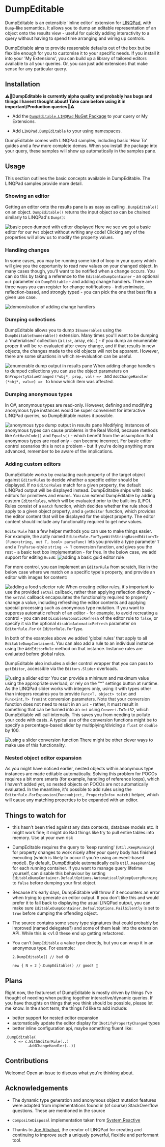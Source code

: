 # DumpEditable
DumpEditable is an extensible 'inline editor' extension for [LINQPad](https://www.linqpad.net), with `Dump`-like semantics. It allows you to dump an editable representation of an object onto the results view - useful for quickly adding interactivity to a query without having to spend time arranging and wiring up controls. 

DumpEditable aims to provide reasonable defaults out of the box but be flexible enough for you to customise it to your specific needs. If you install it into your 'My Extensions', you can build up a library of tailored editors available to all your queries. Or, you can just add extensions that make sense for any particular query.

## Installation

⚠🚨**DumpEditable is currently alpha quality and probably has bugs and things I havent thought about! Take care before using it in important/Production queries**🚨⚠

- Add the [`DumpEditable.LINQPad` NuGet Package](https://nuget.org/packages/DumpEditable.LINQPad) to your query or My Extensions.

- Add `LINQPad.DumpEditable` to your using namespaces.

DumpEditable comes with LINQPad samples, including basic 'How To' guides and a few more complete demos. When you install the package into your query, these samples will show up automatically in the samples pane.

## Usage

This section outlines the basic concepts available in DumpEditable. The LINQPad samples provide more detail. 

### Showing an editor
Getting an editor onto the results pane is as easy as calling `.DumpEditable()` on an object. `DumpEditable()` returns the input object so can be chained similarly to LINQPad's `Dump()`:

![basic poco dumped with editor displayed](https://ryandavis.io/content/images/2019/05/dump-editable/basic.png)
Here we see we got a basic editor for our `Pet` object without writing any code! Clicking any of the properties will allow us to modify the property values. 

### Handling changes 
In some cases, you may be running some kind of loop in your query which will give you the opportunity to read new values on your changed object. In many cases though, you'll want to be notified when a change occurs. You can do this by taking a reference to the `EditableDumpContainer` - an optional `out` parameter on `DumpEditable` - and adding change handlers. There are three ways you can register for change notifications - indiscriminate, reflection-based, and strongly typed - you can pick the one that best fits a given use case.

![demonstration of adding change handlers](https://ryandavis.io/content/images/2019/04/dump-editable/change-handling.png)

### Dumping collections

DumpEditable allows you to dump `IEnumerable`s using the `DumpEditableEnumerable()` extension. Many times you'll want to be dumping a 'materialised' collection (a `List`, array, etc. ) - if you dump an enumerable proper it will be re-evaluated after every change, and if that results in new objects, the changes made to the old objects will not be apparent. However, there are some situations in which re-evaluation can be useful.

![enumerable dump output in results pane](https://ryandavis.io/content/images/2019/05/dump-editable/enumerable.png)
When adding change handlers to dumped collections you can use the object parameters on `OnPropertyValueChanged` `(*obj*, prop, val) => ` and `AddChangeHandler (*obj*, value) => ` to know which item was affected. 

### Dumping anonymous types

In C#, anonymous types are read-only. However, defining and modifying anonymous type instances would be super convenient for interactive LINQPad queries, so DumpEditable makes it possible. 

![anonymous type dump output in results pane](https://ryandavis.io/content/images/2019/05/dump-editable/anonymous.png)
Modifying instances of anonymous types can cause problems in the Real World, because methods like `GetHashCode()` and `Equals()` - which benefit from the assumption that anonymous types are read only - can become incorrect. For basic editor control scenarios this is not a problem - but if you're doing anything more advanced, remember to be aware of the implications. 

### Adding custom editors

DumpEditable works by evaluating each property of the target object against `EditorRule`s to decide whether a specific editor should be displayed. If no `EditorRule`s match for a given property, the default LINQPad output will be displayed instead. DumpEditable ships with basic editors for primitives and enums. You can extend DumpEditable by adding custom `EditorRule`s, which will be evaluated prior to the built-ins (LIFO). Rules consist of a `match` function, which decides whether the rule should apply to a given object property, and a `getEditor` function, which provides the editor content that will be displayed for the object property. The editor content should include any functionality required to get new values.

`EditorRule` has a few helper methods you can use to make things easier. For example, the aptly named `EditorRule.ForTypeWithStringBasedEditor<T>(Func<string, out T, bool> parseFunc)` lets you provide a type parameter `T` and a `TryParse`-style `string -> T` conversion function, and gives you the rest - a basic text box implementation - for free. In the below case, we add support for editing `Guid`s:
![adding a basic guid editor rule](https://ryandavis.io/content/images/2019/05/dump-editable/editor-rule-basic.png)

For more control, you can implement an `EditorRule` from scratch, like in the below case where we match on a specific type's property, and provide an editor with images for content:

![adding a food selector rule](https://ryandavis.io/content/images/2019/04/dump-editable/editor-rule-foodselector.png)
When creating editor rules, it's important to use the provided `setVal` callback, rather than applying reflection directly - the `setVal` callback encapsulates the functionality required to properly change a value, including refreshing the editor contents and applying special processing such as anonymous type mutation. If you want to suppress automatic refresh of an editor - for example, to avoid recreating a control - you can set `DisableAutomaticRefresh` of the editor rule to `false`, or specify it via the optional `disableAutomaticRefresh` parameter on `EditorRule.For` or `EditorRule.ForType`. 

In both of the examples above we added 'global rules' that apply to all `EditableDumpContainer`s. You can also add a rule to an individual instance using the `AddEditorRule` method on that instance. Instance rules are evaluated before global rules.

DumpEditable also includes a slider control wrapper that you can pass to `getEditor`, accessible via the `Editors.Slider` overloads. 

![using a slider editor](https://ryandavis.io/content/images/2019/05/dump-editable/slider-editor.png)
You can provide a minimum and maximum value using the appropriate overload, or rely on the "*" settings button at runtime. As the LINQPad slider works with integers only, using it with types other than integers requires you to provide `Func<T, object> toInt` and `Func<int,T> fromInt` conversion parameters. Note that your conversion function does not need to result in an `int` - rather, it must result in something that can be turned into an `int` using `Convert.ToInt32`, which DumpEditable will call internally. This saves you from needing to pollute your code with casts. A typical use of the conversion functions might be to specify a percentage-based slider by multiplying/dividing a `float` or `double` by 100. 

![using a slider conversion function](https://ryandavis.io/content/images/2019/05/dump-editable/slider-percent.png)
There might be other clever ways to make use of this functionality.

### Nested object editor expansion

As you might have noticed earlier, nested objects within anonymous type instances are made editable automatically. Solving this problem for POCOs requires a bit more smarts (for example, handling of reference loops), which I haven't added yet, so nested objects on POCOs are not automatically evaluated. In the meantime, it's possible to add rules using the `EditorRule.ForExpansion(Func<object, PropertyInfo> match)` helper, which will cause any matching properties to be expanded with an editor. 

## Things to watch for

- this hasn't been tried against any data contexts, database models etc. It might work fine; it might do Bad things like try to pull entire tables into memory. Use at your own risk

- DumpEditable requires the query to 'keep running' (`Util.KeepRunning`) for property changes to work nicely after your query body has finished executing (which is likely to occur if you're using an event-based model). By default, DumpEditable automatically calls `Util.KeepRunning` for each running container. If you want to manage query lifetime yourself, can disable this behaviour by setting `EditableDumpContainer.DefaultOptions.AutomaticallyKeepQueryRunning` to `false` before dumping your first object. 

- Because it's early days, DumpEditable will throw if it encounters an error when trying to generate an editor output. If you don't like this and would prefer it to fall back to displaying the usual LINQPad output, you can make sure `EditableDumpContainer.DefaultOptions.FailSilently` is set to `true` before dumping the offending object.

- The source contains some scary type signatures that could probably be improved (named delegates?) and some of them leak into the extension API. While this is <v1.0 these end up getting refactored. 

- You can't `DumpEditable` a value type directly, but you can wrap it in an anonymous type. For example:
  ```
  2.DumpEditable() // bad 😡
  
  new { N = 2 }.DumpEditable() // good! 🤠
  ```

## Plans 

Right now, the featureset of DumpEditable is mostly driven by things I've thought of needing when putting together interactive/dynamic queries. If you have thoughts on things that you think should be possible, please let me know. In the short term, the things I'd like to add include:

- better support for nested editor expansion
- automatically update the editor display for `INotifyPropertyChanged` types
- better inline configuration api, maybe something fluent like: 
```
.DumpEditable(
    c => c.WithEditorRule(..)
          .AddChangeHandler(..))
```

## Contributions

Welcome! Open an issue to discuss what you're thinking about. 

## Acknowledgements

* The dynamic type generation and anonymous object mutation features were adapted from implementations found in (of course) StackOverflow questions. These are mentioned in the source

* `CompositeDisposal` implementation taken from [System.Reactive](https://github.com/dotnet/reactive)

* Thanks to [Joe Albahari](https://twitter.com/linqpad?lang=en), the creator of LINQPad for creating and continuing to improve such a uniquely powerful, flexible and performant tool. 
